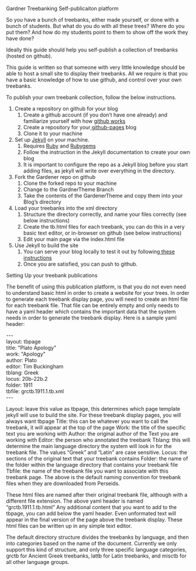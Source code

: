 Gardner Treebanking Self-publicaiton platform


So you have a bunch of treebanks, either made yourself, or done with a bunch of students. But what do you do with all these trees? Where do you put them? And how do my students point to them to show off the work they have done? 


Ideally this guide should help you self-publish a collection of treebanks (hosted on github). 

This guide is written so that someone with very little knowledge should be able to host a small site to display their treebanks. All we require is that you have a basic knowledge of how to use github, and control over your own treebanks.

To publish your own treebank collection, follow the below instructions. 


<ol>
 	<li>Create a repository on github for your blog
<ol>
 	<li>Create a github account (if you don’t have one already) and familiarize yourself with how <a href="http://rogerdudler.github.io/git-guide/">github works</a></li>
 	<li>Create a repository for your<a href="http://jmcglone.com/guides/github-pages/"> github-pages</a> blog</li>
 	<li>Clone it to your machine</li>
</ol>
</li>
 	<li>Set up <a href="https://jekyllrb.com/docs/quickstart/">Jekyll</a> on your machine. 
<ol>
 	<li>Requires <a href="https://www.ruby-lang.org/">Ruby</a> and <a href="https://rubygems.org/">Rubygems</a></li>
 	<li>Follow the instruction in the Jekyll documentation to create your own blog</li>
 	<li>It is important to configure the repo as a Jekyll blog before you start adding files, as jekyll will write over everything in the directory. </li>
</ol>
</li>
 	<li>Fork the Gardener repo on github
<ol>
 	<li>Clone the forked repo to your machine</li>
 	<li>Change to the GardnerTheme Branch</li>
 	<li>Take the contents of the GardenerTheme and copy them into your Blog’s directory</li>
</ol>
</li>
 	<li>Load your treebanks into the xml directory
<ol>
 	<li>Structure the directory correctly, and name your files correctly (see below instructions)</li>
 	<li>Create the tb.html files for each treebank, you can do this in a very basic text editor, or in-browser on github (see below instructions)</li>
 	<li>Edit your main page via the index.html file</li>
</ol>
</li>
 	<li>Use Jekyll to build the site
<ol>
 	<li>You can serve your blog locally to test it out by following<a href="https://jekyllrb.com/docs/usage/"> these instructions</a></li>
 	<li>Once you are satisfied, you can push to github. </li>
</ol>
</li>
</ol>


<p>Setting Up your treebank publications

The benefit of using this publication platform, is that you do not even need to understand basic html in order to create a website for your trees. In order to generate each treebank display page, you will need to create an html file for each treebank file. That file can be entirely empty and only needs to have a yaml header which contains the important data that the system needs in order to generate the treebank display. 
Here is a sample yaml header:</p> 

<p style="text-align: left;">---<br>
layout: tbpage<br>
title: "Plato Apology"<br>
work: "Apology"<br>
author: Plato<br>
editor: Tim Buckingham<br>
tblang: Greek<br>
locus: 20b-22b.2<br>
folder: 1911<br>
tbfile: grctb.1911.1.tb.xml<br>
---</p>

<p>
Layout: leave this value as tbpage, this determines which page template jekyll will use to build the site. For these treebank display pages, you will always want tbpage
Title: this can be whatever you want to call the treebank, it will appear at the top of the page
Work: the title of the specific text you are working with
Author: the original author of the Text you are working with
Editor: the person who annotated the treebank
Tblang: this will determine the main language directory the system will look in for the treebank file. The values “Greek” and “Latin” are case sensitive. 
Locus: the sections of the original text that your treebank contains
Folder: the name of the folder within the language directory that contains your treebank file
Tbfile: the name of the treebank file you want to associate with this treebank page. The above is the default naming convention for treebank files when they are downloaded from Perseids. 

These html files are named after their original treebank file, although with a different file extension. The above yaml header is named “grctb.1911.1.tb.html” 
Any additional content that you want to add to the tbpage, you can add below the yaml header. Even unformated text will appear in the final version of the page above the treebank display. 
These html files can be written up in any simple text editor. 

The default directory structure divides the treebanks by language, and then into categories based on the name of the document. 
Currently we only support this kind of structure, and only three specific language categories, grctb for Ancient Greek treebanks, lattb for Latin treebanks, and misctb for all other language groups. 
</p>